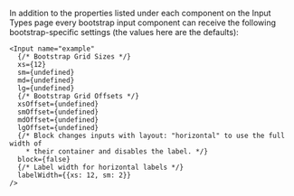 In addition to the properties listed under each component on the Input Types page every bootstrap input component can receive the following bootstrap-specific settings (the values here are the defaults):

```
<Input name="example"
  {/* Bootstrap Grid Sizes */}
  xs={12}
  sm={undefined}
  md={undefined}
  lg={undefined}
  {/* Bootstrap Grid Offsets */}
  xsOffset={undefined}
  smOffset={undefined}
  mdOffset={undefined}
  lgOffset={undefined}
  {/* Block changes inputs with layout: "horizontal" to use the full width of
    * their container and disables the label. */}
  block={false}
  {/* Label width for horizontal labels */}
  labelWidth={{xs: 12, sm: 2}}
/>
```
